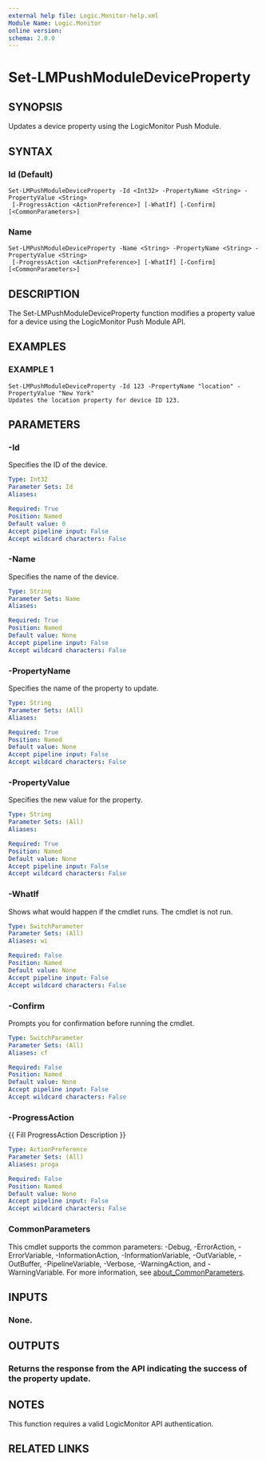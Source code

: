 ```yaml
---
external help file: Logic.Monitor-help.xml
Module Name: Logic.Monitor
online version:
schema: 2.0.0
---
```


# Set-LMPushModuleDeviceProperty

## SYNOPSIS
Updates a device property using the LogicMonitor Push Module.

## SYNTAX

### Id (Default)
```
Set-LMPushModuleDeviceProperty -Id <Int32> -PropertyName <String> -PropertyValue <String>
 [-ProgressAction <ActionPreference>] [-WhatIf] [-Confirm] [<CommonParameters>]
```

### Name
```
Set-LMPushModuleDeviceProperty -Name <String> -PropertyName <String> -PropertyValue <String>
 [-ProgressAction <ActionPreference>] [-WhatIf] [-Confirm] [<CommonParameters>]
```

## DESCRIPTION
The Set-LMPushModuleDeviceProperty function modifies a property value for a device using the LogicMonitor Push Module API.

## EXAMPLES

### EXAMPLE 1
```
Set-LMPushModuleDeviceProperty -Id 123 -PropertyName "location" -PropertyValue "New York"
Updates the location property for device ID 123.
```

## PARAMETERS

### -Id
Specifies the ID of the device.

```yaml
Type: Int32
Parameter Sets: Id
Aliases:

Required: True
Position: Named
Default value: 0
Accept pipeline input: False
Accept wildcard characters: False
```

### -Name
Specifies the name of the device.

```yaml
Type: String
Parameter Sets: Name
Aliases:

Required: True
Position: Named
Default value: None
Accept pipeline input: False
Accept wildcard characters: False
```

### -PropertyName
Specifies the name of the property to update.

```yaml
Type: String
Parameter Sets: (All)
Aliases:

Required: True
Position: Named
Default value: None
Accept pipeline input: False
Accept wildcard characters: False
```

### -PropertyValue
Specifies the new value for the property.

```yaml
Type: String
Parameter Sets: (All)
Aliases:

Required: True
Position: Named
Default value: None
Accept pipeline input: False
Accept wildcard characters: False
```

### -WhatIf
Shows what would happen if the cmdlet runs. The cmdlet is not run.

```yaml
Type: SwitchParameter
Parameter Sets: (All)
Aliases: wi

Required: False
Position: Named
Default value: None
Accept pipeline input: False
Accept wildcard characters: False
```

### -Confirm
Prompts you for confirmation before running the cmdlet.

```yaml
Type: SwitchParameter
Parameter Sets: (All)
Aliases: cf

Required: False
Position: Named
Default value: None
Accept pipeline input: False
Accept wildcard characters: False
```

### -ProgressAction
{{ Fill ProgressAction Description }}

```yaml
Type: ActionPreference
Parameter Sets: (All)
Aliases: proga

Required: False
Position: Named
Default value: None
Accept pipeline input: False
Accept wildcard characters: False
```

### CommonParameters
This cmdlet supports the common parameters: -Debug, -ErrorAction, -ErrorVariable, -InformationAction, -InformationVariable, -OutVariable, -OutBuffer, -PipelineVariable, -Verbose, -WarningAction, and -WarningVariable. For more information, see [about_CommonParameters](http://go.microsoft.com/fwlink/?LinkID=113216).

## INPUTS

### None.
## OUTPUTS

### Returns the response from the API indicating the success of the property update.
## NOTES
This function requires a valid LogicMonitor API authentication.

## RELATED LINKS
